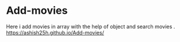 # Add-movies
Here i add movies in array with the help of object and search movies .
https://ashish25h.github.io/Add-movies/
